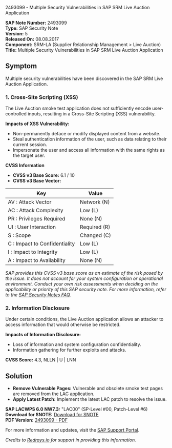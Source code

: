 2493099 - Multiple Security Vulnerabilities in SAP SRM Live Auction Application

**SAP Note Number:** 2493099  
**Type:** SAP Security Note  
**Version:** 5  
**Released On:** 08.08.2017  
**Component:** SRM-LA (Supplier Relationship Management > Live Auction)  
**Title:** Multiple Security Vulnerabilities in SAP SRM Live Auction Application

## Symptom

Multiple security vulnerabilities have been discovered in the SAP SRM Live Auction Application.

### 1. Cross-Site Scripting (XSS)

The Live Auction smoke test application does not sufficiently encode user-controlled inputs, resulting in a Cross-Site Scripting (XSS) vulnerability.

**Impacts of XSS Vulnerability:**
- Non-permanently deface or modify displayed content from a website.
- Steal authentication information of the user, such as data relating to their current session.
- Impersonate the user and access all information with the same rights as the target user.

**CVSS Information**

- **CVSS v3 Base Score:** 6.1 / 10
- **CVSS v3 Base Vector:**

| Key                                      | Value                    |
|------------------------------------------|--------------------------|
| AV : Attack Vector                       | Network (N)              |
| AC : Attack Complexity                   | Low (L)                  |
| PR : Privileges Required                 | None (N)                 |
| UI : User Interaction                    | Required (R)             |
| S : Scope                                | Changed (C)              |
| C : Impact to Confidentiality            | Low (L)                  |
| I : Impact to Integrity                  | Low (L)                  |
| A : Impact to Availability               | None (N)                 |

*SAP provides this CVSS v3 base score as an estimate of the risk posed by the issue. It does not account for your system configuration or operational environment. Conduct your own risk assessments when deciding on the applicability or priority of this SAP security note. For more information, refer to the [SAP Security Notes FAQ](https://support.sap.com/securitynotes).*

### 2. Information Disclosure

Under certain conditions, the Live Auction application allows an attacker to access information that would otherwise be restricted.

**Impacts of Information Disclosure:**
- Loss of information and system configuration confidentiality.
- Information gathering for further exploits and attacks.

**CVSS Score:** 4.3, NLLN | U | LNN

## Solution

- **Remove Vulnerable Pages:** Vulnerable and obsolete smoke test pages are removed from the LAC application.
- **Apply Latest Patch:** Implement the latest LAC patch to resolve the issue.

**SAP LACWPS 6.0 NW7.3:** "LAC00" (SP-Level #00, Patch-Level #6)  
**Download for SNOTE:** [Download for SNOTE](https://notesdownloads.sap.com/note/0040000019484192017)  
**PDF Version:** [2493099 - PDF](https://userapps.support.sap.com/sap/support/sfm/notes/print/0002493099?language=en-US&token=03719DAD7C423CD36DB9B1CCAE7E5E7D)

For more information and updates, visit the [SAP Support Portal](https://me.sap.com/).

*Credits to [Redrays.io](https://redrays.io) for support in providing this information.*